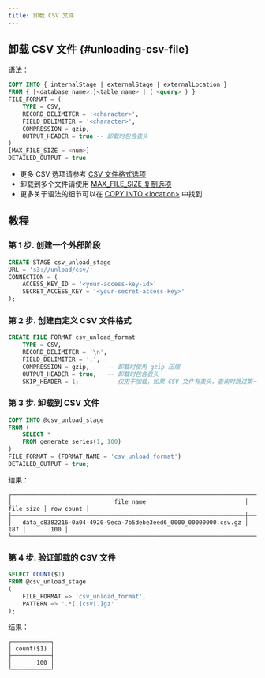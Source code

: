```yaml
---
title: 卸载 CSV 文件
---
```


## 卸载 CSV 文件 {#unloading-csv-file}

语法：
```sql
COPY INTO { internalStage | externalStage | externalLocation }
FROM { [<database_name>.]<table_name> | ( <query> ) }
FILE_FORMAT = (
    TYPE = CSV,
    RECORD_DELIMITER = '<character>',
    FIELD_DELIMITER = '<character>',
    COMPRESSION = gzip,
    OUTPUT_HEADER = true -- 卸载时包含表头
)
[MAX_FILE_SIZE = <num>]
DETAILED_OUTPUT = true
```

- 更多 CSV 选项请参考 [CSV 文件格式选项](/sql/sql-reference/file-format-options#csv-options)
- 卸载到多个文件请使用 [MAX_FILE_SIZE 复制选项](/sql/sql-commands/dml/dml-copy-into-location#copyoptions)
- 更多关于语法的细节可以在 [COPY INTO <location\>](/sql/sql-commands/dml/dml-copy-into-location) 中找到

## 教程

### 第 1 步. 创建一个外部阶段

```sql
CREATE STAGE csv_unload_stage 
URL = 's3://unload/csv/' 
CONNECTION = (
    ACCESS_KEY_ID = '<your-access-key-id>' 
    SECRET_ACCESS_KEY = '<your-secret-access-key>'
);
```

### 第 2 步. 创建自定义 CSV 文件格式

```sql
CREATE FILE FORMAT csv_unload_format 
    TYPE = CSV,
    RECORD_DELIMITER = '\n',
    FIELD_DELIMITER = ',',
    COMPRESSION = gzip,     -- 卸载时使用 gzip 压缩
    OUTPUT_HEADER = true,   -- 卸载时包含表头
    SKIP_HEADER = 1;        -- 仅用于加载，如果 CSV 文件有表头，查询时跳过第一行
```

### 第 3 步. 卸载到 CSV 文件

```sql
COPY INTO @csv_unload_stage 
FROM (
    SELECT * 
    FROM generate_series(1, 100)
) 
FILE_FORMAT = (FORMAT_NAME = 'csv_unload_format')
DETAILED_OUTPUT = true;
```

结果：
```text
┌──────────────────────────────────────────────────────────────────────────────────────────┐
│                             file_name                            │ file_size │ row_count │
├──────────────────────────────────────────────────────────────────┼───────────┼───────────┤
│   data_c8382216-0a04-4920-9eca-7b5debe3eed6_0000_00000000.csv.gz │       187 │       100 │
└──────────────────────────────────────────────────────────────────────────────────────────┘
```

### 第 4 步. 验证卸载的 CSV 文件

```sql
SELECT COUNT($1)
FROM @csv_unload_stage
(
    FILE_FORMAT => 'csv_unload_format',
    PATTERN => '.*[.]csv[.]gz'
);
```

结果：
```text
┌───────────┐
│ count($1) │
├───────────┤
│       100 │
└───────────┘
```